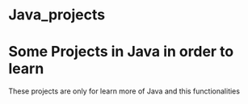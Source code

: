 # Java_projects

# Some Projects in Java in order to learn 

These projects are only for learn more of Java and this functionalities
